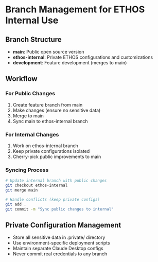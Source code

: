 # Branch Management for ETHOS Internal Use

## Branch Structure

- **main**: Public open source version
- **ethos-internal**: Private ETHOS configurations and customizations
- **development**: Feature development (merges to main)

## Workflow

### For Public Changes
1. Create feature branch from main
2. Make changes (ensure no sensitive data)
3. Merge to main
4. Sync main to ethos-internal branch

### For Internal Changes
1. Work on ethos-internal branch
2. Keep private configurations isolated
3. Cherry-pick public improvements to main

### Syncing Process
```bash
# Update internal branch with public changes
git checkout ethos-internal
git merge main

# Handle conflicts (keep private configs)
git add .
git commit -m "Sync public changes to internal"
```

## Private Configuration Management

- Store all sensitive data in .private/ directory
- Use environment-specific deployment scripts
- Maintain separate Claude Desktop configs
- Never commit real credentials to any branch